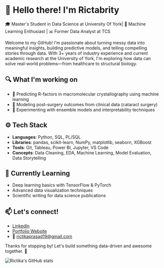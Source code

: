 # 👋 Hello there! I'm Rictabrity

🎓 Master's Student in Data Science at University Of York| 🧠 Machine Learning Enthusiast | 📊 Former Data Analyst at TCS 

Welcome to my GitHub! I'm passionate about turning messy data into meaningful insights, building predictive models, and telling compelling stories through data. With 3+ years of industry experience and current academic research at the University of York, I'm exploring how data can solve real-world problems—from healthcare to structural biology.

## 🔍 What I'm working on
- 🧪 Predicting R-factors in macromolecular crystallography using machine learning
- 🏥 Modeling post-surgery outcomes from clinical data (cataract surgery)
- 🧠 Experimenting with ensemble models and interpretability techniques

## ⚙️ Tech Stack
- **Languages**: Python, SQL, PL/SQL
- **Libraries**: pandas, scikit-learn, NumPy, matplotlib, seaborn, XGBoost
- **Tools**: Git, Tableau, Power BI, Jupyter, VS Code
- **Concepts**: Data Cleaning, EDA, Machine Learning, Model Evaluation, Data Storytelling

## 🌱 Currently Learning
- Deep learning basics with TensorFlow & PyTorch
- Advanced data visualization techniques
- Scientific writing for data science publications

## 📫 Let's connect!
- [LinkedIn]([https://www.linkedin.com/in/your-profile](https://www.linkedin.com/in/rictabrity-prasad-7015451a7/))
- [Portfolio Website]([https://yourwebsite.com](https://www.datascienceportfol.io/rictikaprasad19))
- 📧 rictikaprasad19@gmail.com

Thanks for stopping by! Let's build something data-driven and awesome together. 🚀

![Rictika's GitHub stats](https://github-readme-stats.vercel.app/api?username=rictika&show_icons=true&theme=radical)
